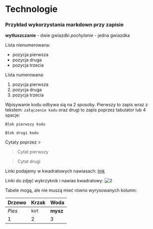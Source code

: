 # Technologie

### Przykład wykorzystania markdown przy zapisie

 **wytłuszczanie** - dwie gwiazdki
 *pochylanie* - jedna gwiazdka

Lista nienumerowana:
 + pozycja pierwsza
 + pozycja druga
 + pozycja trzecia

Lista numerowana:
 1. pozycja pierwsza
 2. pozycja druga
 3. pozycja trzecia


Wpisywanie kodu odbywa sią na 2 sposoby. 
Pierwszy to zapis wraz z tekstem: `załączenie kodu` oraz drugi to zapis poprzez tabulator lub 4 spacje:
    
	Blok pierwszy kodu
    
    Blok drugi kodu

Cytaty poprzez >

 > Cytat pierwszy

 > Cytat drugi

Linki podajemy w kwadratowych nawiasach: [link][1]

[1]: http://lsnarski.github.io/

Linki do zdjęć wykrzyknik i nawias kwadratowy: ![2]

[2]: http://www.sopotgardenresidence.pl/media/k2/items/cache/9267284e7733f4bec00d2e114d3f3ba1_XL.jpg


Tabele mogą, ale nie muszą mieć równo wyrysowanych kolumn:

Drzewo | Krzak | Woda
--- | --- | ---
*Pies* | `kot` | **mysz**
1 | 2 | 3

